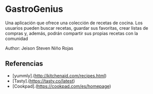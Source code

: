 # GastroGenius

Una aplicación que ofrece una colección de recetas de cocina. Los usuarios pueden buscar recetas, guardar sus favoritas, crear listas de compras y, además, podrán compartir sus propias recetas con la comunidad

Author: Jeison Steven Niño Rojas

## Referencias
 
- [yummly].(http://kitchenaid.com/recipes.html)
- [Tasty].(https://tasty.co/latest)
- [Cookpad].(https://cookpad.com/es/homepage)
